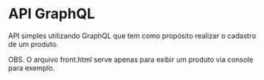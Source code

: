 # API GraphQL

API simples utilizando GraphQL que tem como propósito realizar o cadastro de um produto.

OBS. O arquivo front.html serve apenas para exibir um produto via console para exemplo.
